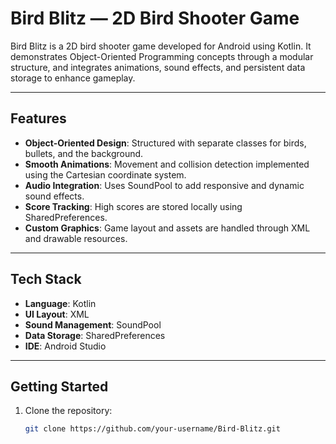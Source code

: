 # Bird Blitz — 2D Bird Shooter Game

Bird Blitz is a 2D bird shooter game developed for Android using Kotlin. It demonstrates Object-Oriented Programming concepts through a modular structure, and integrates animations, sound effects, and persistent data storage to enhance gameplay.

---

## Features

- **Object-Oriented Design**: Structured with separate classes for birds, bullets, and the background.
- **Smooth Animations**: Movement and collision detection implemented using the Cartesian coordinate system.
- **Audio Integration**: Uses SoundPool to add responsive and dynamic sound effects.
- **Score Tracking**: High scores are stored locally using SharedPreferences.
- **Custom Graphics**: Game layout and assets are handled through XML and drawable resources.

---

## Tech Stack

- **Language**: Kotlin  
- **UI Layout**: XML  
- **Sound Management**: SoundPool  
- **Data Storage**: SharedPreferences  
- **IDE**: Android Studio  

---

## Getting Started

1. Clone the repository:
   ```bash
   git clone https://github.com/your-username/Bird-Blitz.git
